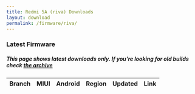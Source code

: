```yaml
---
title: Redmi 5A (riva) Downloads
layout: download
permalink: /firmware/riva/
---
```


### Latest Firmware
##### This page shows latest downloads only. If you're looking for old builds check [the archive](/archive/firmware/riva/)


<div class="table-responsive-md" style="margin-top: 25px;">
<table id="firmware" class="compact table table-striped table-hover table-sm">
    <thead class="thead-dark">
        <tr>
            <th>Branch</th>
            <th>MIUI</th>
            <th>Android</th>
            <th>Region</th>
            <th>Updated</th>
            <th>Link</th>
        </tr>
    </thead>
    <script>loadFirmwareDownloads('riva', 'latest')</script>
</table>
</div>
